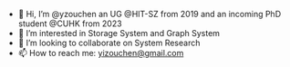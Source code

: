 - 👋 Hi, I’m @yzouchen an UG @HIT-SZ from 2019 and an incoming PhD student @CUHK from 2023
- 👀 I’m interested in Storage System and Graph System
- 💞️ I’m looking to collaborate on System Research
- 📫 How to reach me: yizouchen@gmail.com

<!---
yzouchen/yzouchen is a ✨ special ✨ repository because its `README.md` (this file) appears on your GitHub profile.
You can click the Preview link to take a look at your changes.
--->
